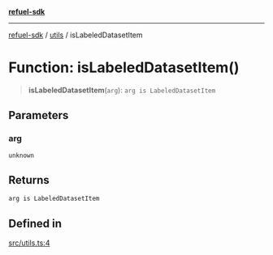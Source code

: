 [**refuel-sdk**](../../README.md)

***

[refuel-sdk](../../modules.md) / [utils](../README.md) / isLabeledDatasetItem

# Function: isLabeledDatasetItem()

> **isLabeledDatasetItem**(`arg`): `arg is LabeledDatasetItem`

## Parameters

### arg

`unknown`

## Returns

`arg is LabeledDatasetItem`

## Defined in

[src/utils.ts:4](https://github.com/refuel-ai/refuel-sdk/blob/d0bf0a37e69cf6e99e0c214ac03b050c5c5d48a2/src/utils.ts#L4)
